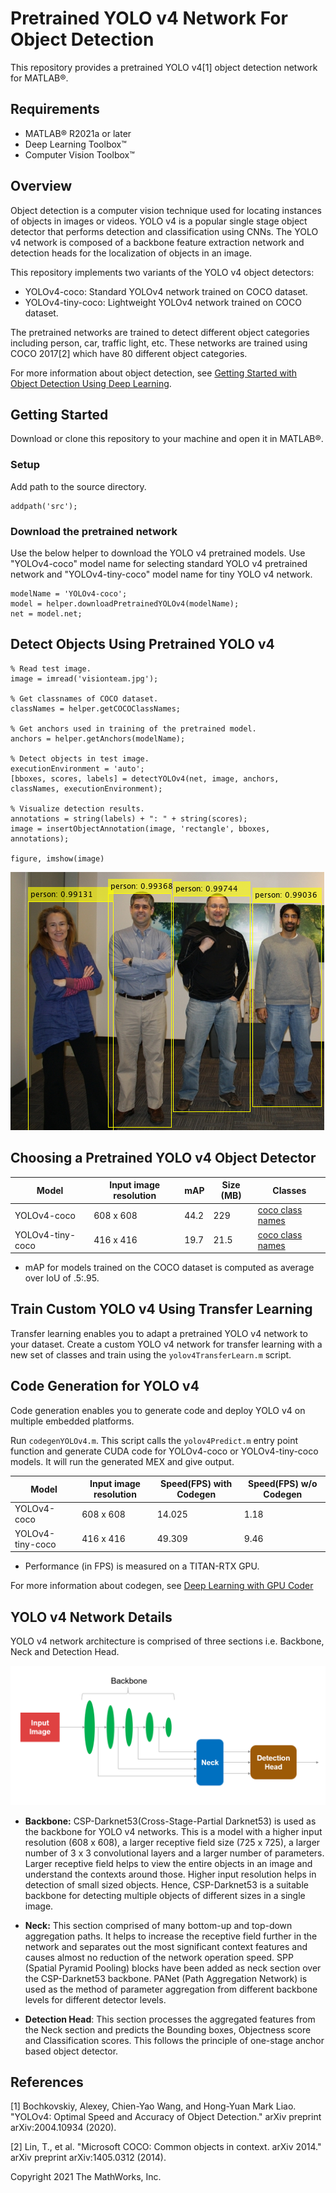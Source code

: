 # Pretrained YOLO v4 Network For Object Detection

This repository provides a pretrained YOLO v4[1] object detection network for MATLAB&reg;. 

Requirements
------------  

- MATLAB&reg; R2021a or later
- Deep Learning Toolbox&trade;
- Computer Vision Toolbox&trade;

Overview
--------

Object detection is a computer vision technique used for locating instances of objects in images or videos. YOLO v4 is a popular single stage object detector that performs detection and classification using CNNs. The YOLO v4 network is composed of a backbone feature extraction network and detection heads for the localization of objects in an image. 

This repository implements two variants of the YOLO v4 object detectors:
- YOLOv4-coco: Standard YOLOv4 network trained on COCO dataset.
- YOLOv4-tiny-coco: Lightweight YOLOv4 network trained on COCO dataset.

The pretrained networks are trained to detect different object categories including person, car, traffic light, etc. These networks are trained using COCO 2017[2] which have 80 different object categories.

For more information about object detection, see [Getting Started with Object Detection Using Deep Learning](https://www.mathworks.com/help/vision/ug/getting-started-with-object-detection-using-deep-learning.html).

Getting Started
---------------

Download or clone this repository to your machine and open it in MATLAB&reg;.

### Setup
Add path to the source directory.

```
addpath('src');
```

### Download the pretrained network
Use the below helper to download the YOLO v4 pretrained models. Use "YOLOv4-coco" model name for selecting standard YOLO v4 pretrained network and "YOLOv4-tiny-coco" model name for tiny YOLO v4 network. 

```
modelName = 'YOLOv4-coco';
model = helper.downloadPretrainedYOLOv4(modelName);
net = model.net;
```

Detect Objects Using Pretrained YOLO v4 
---------------------------------------

```
% Read test image.
image = imread('visionteam.jpg');

% Get classnames of COCO dataset.
classNames = helper.getCOCOClassNames;

% Get anchors used in training of the pretrained model.
anchors = helper.getAnchors(modelName);

% Detect objects in test image.
executionEnvironment = 'auto';
[bboxes, scores, labels] = detectYOLOv4(net, image, anchors, classNames, executionEnvironment);

% Visualize detection results.
annotations = string(labels) + ": " + string(scores);
image = insertObjectAnnotation(image, 'rectangle', bboxes, annotations);

figure, imshow(image)
```
![alt text](images/result.png?raw=true)


Choosing a Pretrained YOLO v4 Object Detector
---------------------------------------------

| Model | Input image resolution | mAP  | Size (MB) | Classes |
| ------ | ------ | ------ | ------ | ------ |
| YOLOv4-coco | 608 x 608 | 44.2 | 229 | [coco class names](+helper/coco-classes.txt) |
| YOLOv4-tiny-coco | 416 x 416 | 19.7 | 21.5 | [coco class names](+helper/coco-classes.txt) |

- mAP for models trained on the COCO dataset is computed as average over IoU of .5:.95.

Train Custom YOLO v4 Using Transfer Learning
----------------------------------------------------
Transfer learning enables you to adapt a pretrained YOLO v4 network to your dataset. Create a custom YOLO v4 network for transfer learning with a new set of classes and train using the `yolov4TransferLearn.m` script.

Code Generation for YOLO v4
-----------------------------------
Code generation enables you to generate code and deploy YOLO v4 on multiple embedded platforms.

Run `codegenYOLOv4.m`. This script calls the `yolov4Predict.m` entry point function and generate CUDA code for YOLOv4-coco or YOLOv4-tiny-coco models. It will run the generated MEX and give output.  

| Model | Input image resolution | Speed(FPS) with Codegen| Speed(FPS) w/o Codegen | 
| ------ | ------ | ------ | ------ | 
| YOLOv4-coco | 608 x 608 | 14.025 | 1.18 |
| YOLOv4-tiny-coco | 416 x 416 | 49.309 | 9.46 |

- Performance (in FPS) is measured on a TITAN-RTX GPU.

For more information about codegen, see [Deep Learning with GPU Coder](https://www.mathworks.com/help/gpucoder/gpucoder-deep-learning.html)

YOLO v4 Network Details
-----------------------
YOLO v4 network architecture is comprised of three sections i.e. Backbone, Neck and Detection Head.

![alt text](images/network.png?raw=true)

- **Backbone:** CSP-Darknet53(Cross-Stage-Partial Darknet53) is used as the backbone for YOLO v4 networks. This is a model with a higher input resolution (608 x 608), a larger receptive field size (725 x 725), a larger number of 3 x 3 convolutional layers and a larger number of parameters. Larger receptive field helps to view the entire objects in an image and understand the contexts around those. Higher input resolution helps in detection of small sized objects. Hence, CSP-Darknet53 is a suitable backbone for detecting multiple objects of different sizes in a single image.

- **Neck:** This section comprised of many bottom-up and top-down aggregation paths. It helps to increase the receptive field further in the network and separates out the most significant context features and causes almost no reduction of the network operation speed. SPP (Spatial Pyramid Pooling) blocks have been added as neck section over the CSP-Darknet53 backbone. PANet (Path Aggregation Network) is used as the method of parameter aggregation from different backbone levels for different detector levels.

- **Detection Head**: This section processes the aggregated features from the Neck section and predicts the Bounding boxes, Objectness score and Classification scores. This follows the principle of one-stage anchor based object detector.    

References
-----------

[1] Bochkovskiy, Alexey, Chien-Yao Wang, and Hong-Yuan Mark Liao. "YOLOv4: Optimal Speed and Accuracy of Object Detection." arXiv preprint arXiv:2004.10934 (2020).

[2] Lin, T., et al. "Microsoft COCO: Common objects in context. arXiv 2014." arXiv preprint arXiv:1405.0312 (2014).

Copyright 2021 The MathWorks, Inc.
